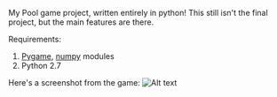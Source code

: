 My Pool game project, written entirely in python! This still isn't the final project, but the main features are there.

Requirements:
  1) [Pygame](http://www.lfd.uci.edu/~gohlke/pythonlibs/#pygame), [numpy](http://www.lfd.uci.edu/~gohlke/pythonlibs/#numpy) modules
  2) Python 2.7

Here's a screenshot from the game:
![Alt text](/../screenshots/Screenshot1.png?raw=true "Game SCRN")
